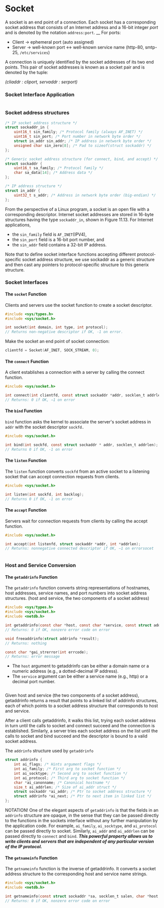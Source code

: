 # Socket

A socket is an end point of a connection. Each socket has a corresponding socket address that consists of an Internet address and a 16-bit integer _port_ and is denoted by the notation `address:port`. __ For ports:

* Client -> ephemeral port (auto assigned)
* Server -> well-known port <-> well-known service name (http-80, smtp-25, `/etc/services`)

A connection is uniquely identified by the socket addresses of its two end points. This pair of socket addresses is known as a socket pair and is denoted by the tuple:

_(cliaddr : cliport, servaddr : serport)_

### Socket Interface Application

<figure><img src="../.gitbook/assets/image (3).png" alt=""><figcaption></figcaption></figure>

### Socket address structures

```c
/* IP socket address structure */
struct sockaddr_in {
    uint16_t sin_family; /* Protocol family (always AF_INET) */
    uint16_t sin_port; /* Port number in network byte order */
    struct in_addr sin_addr; /* IP address in network byte order */
    unsigned char sin_zero[8]; /* Pad to sizeof(struct sockaddr) */
};

/* Generic socket address structure (for connect, bind, and accept) */
struct sockaddr {
    uint16_t sa_family; /* Protocol family */
    char sa_data[14]; /* Address data */
};

/* IP address structure */
struct in_addr {
    uint32_t s_addr; /* Address in network byte order (big-endian) */
};
```

From the perspective of a Linux program, a socket is an open file with a corresponding descriptor. Internet socket addresses are stored in 16-byte structures having the type `sockaddr_in`, shown in Figure 11.13. For Internet applications,

* the `sin_family` field is `AF_INET`(IPV4),
* the `sin_port` field is a 16-bit port number, and
* the `sin_addr` field contains a 32-bit IP address.&#x20;

Note that to define socket interface functions accepting different protocol-specific socket address structure, we use sockaddr as a generic structure and then cast any pointers to protocol-specific structure to this generix structure.&#x20;

### Socket Interfaces

#### The `socket` Function

Clients and servers use the socket function to create a socket descriptor.&#x20;

```c
#include <sys/types.h>
#include <sys/socket.h>

int socket(int domain, int type, int protocol); 
// Returns non-negative descriptor if OK, -1 on error.
```

Make the socket an end point of socket connection:

```c
clientfd = Socket(AF_INET, SOCK_STREAM, 0);
```

#### The `connect` Function

A client establishes a connection with a server by calling the connect function.

```c
#include <sys/socket.h>

int connect(int clientfd, const struct sockaddr *addr, socklen_t addrlen);
// Returns: 0 if OK, −1 on error
```

#### The `bind` Function

`bind` function asks the kernel to associate the server's socket address in `addr` with the socket descriptor `sockfd.`

```c
#include <sys/socket.h>

int bind(int sockfd, const struct sockaddr * addr, socklen_t addrlen);
// Returns 0 if OK, -1 on error
```

#### The `listen` Function

The `listen` function converts `sockfd` from an active socket to a listening socket that can accept connection requests from clients.

```c
#include <sys/socket.h>

int listen(int sockfd, int backlog);
// Returns 0 if OK, -1 on error
```

#### The `accept` Function

Servers wait for connection requests from clients by calling the accept function.

```c
#include <sys/socket.h>

int accept(int listenfd, struct sockaddr *addr, int *addrlen);
// Returns: nonnegative connected descriptor if OK, −1 on errorsocet 
```

<figure><img src="../.gitbook/assets/image (8).png" alt=""><figcaption></figcaption></figure>

### Host and Service Conversion

#### The `getaddrinfo` Function

The `getaddrinfo` function converts string representations of hostnames, host addresses, service names, and port numbers into socket address structures. (host and service, the two components of a socket address)

```c
#include <sys/types.h>
#include <sys/socket.h>
#include <netdb.h>

int getaddrinfo(const char *host, const char *service, const struct addrinfo *hints, struct addrinfo **result);
// Returns: 0 if OK, nonzero error code on error

void freeaddrinfo(struct addrinfo *result);
// Returns: nothing

const char *gai_strerror(int errcode);
// Returns: error message
```

* The `host` argument to getaddrinfo can be either a domain name or a numeric address (e.g., a dotted-decimal IP address).&#x20;
* The `service` argument can be either a service name (e.g., http) or a decimal port number.

<figure><img src="../.gitbook/assets/image.png" alt=""><figcaption></figcaption></figure>

Given host and service (the two components of a socket address), getaddrinfo returns a result that points to a linked list of addrinfo structures, each of which points to a socket address structure that corresponds to host and service.

After a client calls getaddrinfo, it walks this list, trying each socket address in turn until the calls to socket and connect succeed and the connection is established. Similarly, a server tries each socket address on the list until the calls to socket and bind succeed and the descriptor is bound to a valid socket address.

The `addrinfo` structure used by `getaddrinfo`

```c
struct addrinfo {
    int ai_flags; /* Hints argument flags */
    int ai_family; /* First arg to socket function */
    int ai_socktype; /* Second arg to socket function */
    int ai_protocol; /* Third arg to socket function */
    char *ai_canonname; /* Canonical hostname */
    size_t ai_addrlen; /* Size of ai_addr struct */
    struct sockaddr *ai_addr; /* Ptr to socket address structure */
    struct addrinfo *ai_next; /* Ptr to next item in linked list */
};
```

NOTATION! One of the elegant aspects of `getaddrinfo` is that the fields in an `addrinfo` structure are opaque, in the sense that they can be passed directly to the functions in the sockets interface without any further manipulation by the application code. For example, `ai_family`, `ai_socktype`, and `ai_protocol` can be passed directly to socket. Similarly, `ai_addr` and `ai_addrlen` can be passed directly to `connect` and `bind`. _**This powerful property allows us to write clients and servers that are independent of any particular version of the IP protocol.**_

#### The `getnameinfo` Function

The `getnameinfo` function is the inverse of getaddrinfo. It converts a socket address structure to the corresponding host and service name strings.

```c
#include <sys/socket.h>
#include <netdb.h>

int getnameinfo(const struct sockaddr *sa, socklen_t salen, char *host, size_t hostlen, char *service, size_t servlen, int flags);
// Returns: 0 if OK, nonzero error code on error
```

<figure><img src="../.gitbook/assets/image (1) (3).png" alt=""><figcaption></figcaption></figure>

